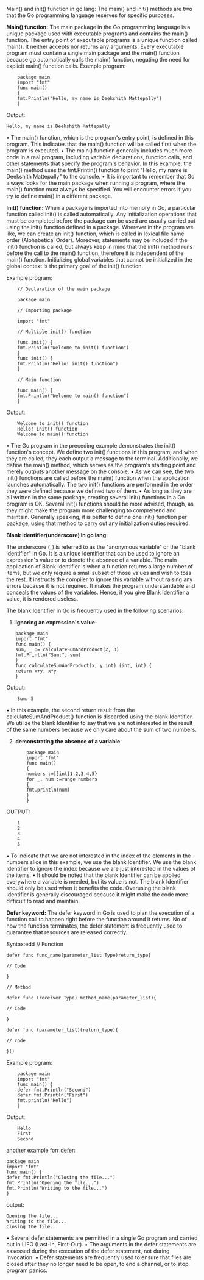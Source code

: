 Main() and init() function in go lang:
The main() and init() methods are two that the Go programming language reserves for specific purposes.

**Main() function:**
The main package in the Go programming language is a unique package used with executable programs and contains the main() function. The entry point of executable programs is a unique function called main(). It neither accepts nor returns any arguments. Every executable program must contain a single main package and the main() function because go automatically calls the main() function, negating the need for explicit main() function calls.
Example program:

		package main
		import "fmt"
		func main() 
		{
		fmt.Println("Hello, my name is Deekshith Mattepally")
		}

Output:

  	Hello, my name is Deekshith Mattepally

•	The main() function, which is the program's entry point, is defined in this program. This indicates that the main() function will be called first when the program is executed.
•	The main() function generally includes much more code in a real program, including variable declarations, function calls, and other statements that specify the program's behavior.
 In this example, the main() method uses the fmt.Println() function to print "Hello, my name is Deekshith Mattepally" to the console. 
•	It is important to remember that Go always looks for the main package when running a program, where the main() function must always be specified. You will encounter errors if you try to define main() in a different package.

**Init() function:**
When a package is imported into memory in Go, a particular function called init() is called automatically. Any initialization operations that must be completed before the package can be used are usually carried out using the init() function defined in a package.
Wherever in the program we like, we can create an init() function, which is called in lexical file name order (Alphabetical Order). Moreover, statements may be included if the init() function is called, but always keep in mind that the init() method runs before the call to the main() function, therefore it is independent of the main() function. Initializing global variables that cannot be initialized in the global context is the primary goal of the init() function.

Example program:

		// Declaration of the main package
		
		package main

		// Importing package
		
		import "fmt"

		// Multiple init() function
		
		func init() {
		fmt.Println("Welcome to init() function")
		}
		func init() {
		fmt.Println("Hello! init() function")
		}

		// Main function
		
		func main() {
		fmt.Println("Welcome to main() function")
		}
Output:

		Welcome to init() function
		Hello! init() function
		Welcome to main() function

•	The Go program in the preceding example demonstrates the init() function's concept. We define two init() functions in this program, and when they are called, they each output a message to the terminal. Additionally, we define the main() method, which serves as the program's starting point and merely outputs another message on the console.
•	As we can see, the two init() functions are called before the main() function when the application launches automatically. The two init() functions are performed in the order they were defined because we defined two of them.
•	As long as they are all written in the same package, creating several init() functions in a Go program is OK. Several init() functions should be more advised, though, as they might make the program more challenging to comprehend and maintain. Generally speaking, it is better to define one init() function per package, using that method to carry out any initialization duties required.

**Blank identifier(underscore) in go lang:**

The underscore (_) is referred to as the "anonymous variable" or the "blank identifier" in Go. It is a unique identifier that can be used to ignore an expression's value or to denote the absence of a variable.
The main application of Blank Identifier is when a function returns a large number of items, but we only require a small subset of those values and wish to toss the rest. It instructs the compiler to ignore this variable without raising any errors because it is not required. It makes the program understandable and conceals the values of the variables. Hence, if you give Blank Identifier a value, it is rendered useless.

The blank Identifier in Go is frequently used in the following scenarios:

1.	**Ignoring an expression's value:**

		package main
		import "fmt"
		func main() {
		sum, _ := calculateSumAndProduct(2, 3)
		fmt.Println("Sum:", sum)
		}
		func calculateSumAndProduct(x, y int) (int, int) {
		return x+y, x*y
		}

Output:

		Sum: 5


•	In this example, the second return result from the calculateSumAndProduct() function is discarded using the blank Identifier. We utilize the blank Identifier to say that we are not interested in the result of the same numbers because we only care about the sum of two numbers.

2.	**demonstrating the absence of a variable**:
         
			package main
			import "fmt"
			func main()
			{
			numbers :=[]int{1,2,3,4,5}
			for _, num :=range numbers
			{
			fmt.println(num)
			}
			}

	
OUTPUT:

		1
		2
		3
		4
		5

•	To indicate that we are not interested in the index of the elements in the numbers slice in this example, we use the blank Identifier. We use the blank Identifier to ignore the index because we are just interested in the values of the items.
•	It should be noted that the blank Identifier can be applied everywhere a variable is needed, but its value is not. The blank Identifier should only be used when it benefits the code. Overusing the blank Identifier is generally discouraged because it might make the code more difficult to read and maintain.

**Defer keyword:**
The defer keyword in Go is used to plan the execution of a function call to happen right before the function around it returns. No of how the function terminates, the defer statement is frequently used to guarantee that resources are released correctly.



Syntax:edd
	// Function
	
	defer func func_name(parameter_list Type)return_type{
	
	// Code
	
	}
	
	// Method
	
	defer func (receiver Type) method_name(parameter_list){
	
	// Code
	
	}
	
	defer func (parameter_list)(return_type){
	
	// code
	
	}()

Example program:

		package main
		import "fmt"
		func main() {
		defer fmt.Println("Second")
		defer fmt.Println("First")
		fmt.println("Hello")
		}

Output:

		Hello
		First
		Second

another example forr defer:		

	package main
	import "fmt"
	func main() {
	defer fmt.Println("Closing the file...")
	fmt.Println("Opening the file...")
	fmt.Println("Writing to the file...")
	}

output:

	Opening the file...
	Writing to the file...
	Closing the file...


•	Several defer statements are permitted in a single Go program and carried out in LIFO (Last-In, First-Out).
•	The arguments in the defer statements are assessed during the execution of the defer statement, not during invocation.
•	Defer statements are frequently used to ensure that files are closed after they no longer need to be open, to end a channel, or to stop program panics.
